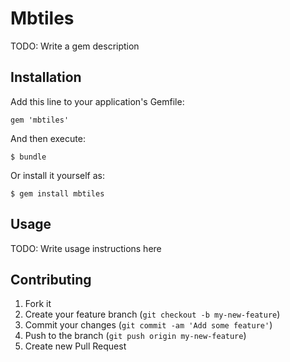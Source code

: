# Mbtiles

TODO: Write a gem description

## Installation

Add this line to your application's Gemfile:

    gem 'mbtiles'

And then execute:

    $ bundle

Or install it yourself as:

    $ gem install mbtiles

## Usage

TODO: Write usage instructions here

## Contributing

1. Fork it
2. Create your feature branch (`git checkout -b my-new-feature`)
3. Commit your changes (`git commit -am 'Add some feature'`)
4. Push to the branch (`git push origin my-new-feature`)
5. Create new Pull Request
